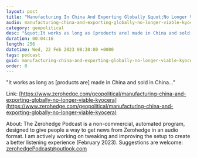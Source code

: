 ```yaml
---
layout: post
title: "Manufacturing In China And Exporting Globally &quot;No Longer Viable&quot;: Kyocera"
audio: manufacturing-china-and-exporting-globally-no-longer-viable-kyocera-0
category: geopolitical
desc: "&quot;It works as long as [products are] made in China and sold in China...&quot;"
duration: 00:04:16
length: 256
datetime: Wed, 22 Feb 2023 08:30:00 +0000
tags: podcast
guid: manufacturing-china-and-exporting-globally-no-longer-viable-kyocera-0
order: 0
---
```

&quot;It works as long as [products are] made in China and sold in China...&quot;

Link: [https://www.zerohedge.com/geopolitical/manufacturing-china-and-exporting-globally-no-longer-viable-kyocera](https://www.zerohedge.com/geopolitical/manufacturing-china-and-exporting-globally-no-longer-viable-kyocera)

About: The Zerohedge Podcast is a non-commercial, automated program, designed to give people a way to get news from Zerohedge in an audio format.  I am actively working on tweaking and improving the setup to create a better listening experience (February 2023).  Suggestions are welcome: [zerohedgePodcast@outlook.com](mailto:zerohedgePodcast@outlook.com)